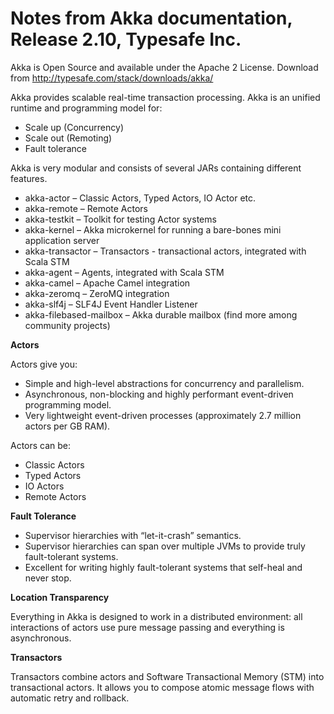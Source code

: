 # Notes from Akka documentation, Release 2.10, Typesafe Inc.

Akka is Open Source and available under the Apache 2 License.
Download from http://typesafe.com/stack/downloads/akka/

Akka provides scalable real-time transaction processing. Akka is an unified runtime and programming model for:

- Scale up (Concurrency)
- Scale out (Remoting)
- Fault tolerance

Akka is very modular and consists of several JARs containing different features.

- akka-actor – Classic Actors, Typed Actors, IO Actor etc.
- akka-remote – Remote Actors
- akka-testkit – Toolkit for testing Actor systems
- akka-kernel – Akka microkernel for running a bare-bones mini application server
- akka-transactor – Transactors - transactional actors, integrated with Scala STM
- akka-agent – Agents, integrated with Scala STM
- akka-camel – Apache Camel integration
- akka-zeromq – ZeroMQ integration
- akka-slf4j – SLF4J Event Handler Listener
- akka-filebased-mailbox – Akka durable mailbox (find more among community projects)

**Actors**

Actors give you:

- Simple and high-level abstractions for concurrency and parallelism.
- Asynchronous, non-blocking and highly performant event-driven programming model.
- Very lightweight event-driven processes (approximately 2.7 million actors per GB RAM).

Actors can be:

- Classic Actors
- Typed Actors
- IO Actors
- Remote Actors

**Fault Tolerance**

- Supervisor hierarchies with “let-it-crash” semantics.
- Supervisor hierarchies can span over multiple JVMs to provide truly fault-tolerant systems.
- Excellent for writing highly fault-tolerant systems that self-heal and never stop.

**Location Transparency**

Everything in Akka is designed to work in a distributed environment: all interactions of actors use pure message
passing and everything is asynchronous.

**Transactors**

Transactors combine actors and Software Transactional Memory (STM) into transactional actors. It allows you to
compose atomic message flows with automatic retry and rollback.


